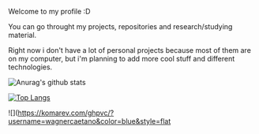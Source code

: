 Welcome to my profile :D

You can go throught my projects, repositories and research/studying material.

Right now i don't have a lot of personal projects because most of them are on my computer,
but i'm planning to add more cool stuff and different technologies.

![Anurag's github stats](https://github-readme-stats.vercel.app/api?username=wagnercaetano&show_icons=true&theme=radical)

[![Top Langs](https://github-readme-stats.vercel.app/api/top-langs/?username=wagnercaetano&layout=compact)](https://github.com/anuraghazra/github-readme-stats)

![](https://komarev.com/ghpvc/?username=wagnercaetano&color=blue&style=flat
